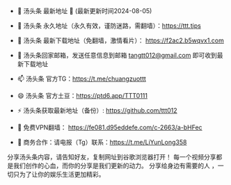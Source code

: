 - 👋 汤头条 最新地址 👋 (最新更新时间2024-08-05)

- 👀 汤头条 永久地址（永久有效，谨防迷路，需翻墙）：https://ttt.tips

- 🌱 汤头条 最新下载地址（免翻墙，激情看片）：  https://f2ac2.b5wqvx1.com

- 💞️ 汤头条回家邮箱，发送任意信息到邮箱 tangtt012@gmail.com 即可收到最新下载地址

- 📫 汤头条 官方TG：https://t.me/chuangzuottt

- 😄 汤头条 官方土豆：https://ptd6.app/TTT0111

- ⚡ 汤头条获取最新地址（备份）: https://github.com/ttt012

- 🤝 免费VPN翻墙： https://fe081.d95eddefe.com/c-2663/a-bHFec

- 🤝 商务合作：请电报（Tg）联系：https://t.me/LiYunLong358

分享汤头条内容，请告知好友，复制网址到谷歌浏览器打开！ 每一个视频分享都是我们创作的心血，而你的分享是我们更新的动力。 分享给身边有需要的人 ，一切只为了让你的娱乐生活更加精彩。
<!---
ttt012/ttt012 is a ✨ special ✨ repository because its `README.md` (this file) appears on your GitHub profile.
You can click the Preview link to take a look at your changes.
--->
